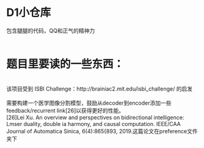 D1小仓库
====
包含腿腿的代码，QQ和正气的精神力<br>
<br>
# 题目里要读的一些东西：<br>
<br>
该项目受到 ISBI Challenge：http://brainiac2.mit.edu/isbi_challenge/ 的启发<br>
<br>
需要构建一个医学图像分割模型，鼓励从decoder到encoder添加一些feedback/recurrent link[26]以获得更好的性能。<br>
[26]Lei Xu. An overview and perspectives on bidirectional intelligence: Lmser duality, double ia harmony, and causal computation. IEEE/CAA Journal of Automatica Sinica, 6(4):865{893, 2019.这篇论文在preference文件夹下<br>
